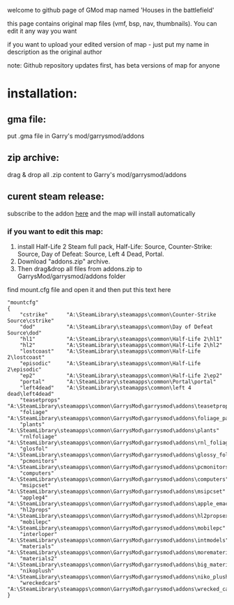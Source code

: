 welcome to github page of GMod map named 'Houses in the battlefield'

this page contains original map files (vmf, bsp, nav, thumbnails). You can edit it any way you want

if you want to upload your edited version of map - just put my name in description as the original author

note: Github repository updates first, has beta versions of map for anyone
 

# installation:

## gma file:

put .gma file in Garry's mod/garrysmod/addons

## zip archive:

drag & drop all .zip content to Garry's mod/garrysmod/addons

## curent steam release:

subscribe to the addon [here](https://steamcommunity.com/sharedfiles/filedetails/?id=3247738066) and the map will install automatically

### if you want to edit this map:

1. install Half-Life 2 Steam full pack, Half-Life: Source, Counter-Strike: Source, Day of Defeat: Source, Left 4 Dead, Portal.
3. Download "addons.zip" archive. 
2. Then drag&drop all files from addons.zip to GarrysMod/garrysmod/addons folder

find mount.cfg file and open it and then put this text here 
```
"mountcfg"
{
	"cstrike"      "A:\SteamLibrary\steamapps\common\Counter-Strike Source\cstrike"
	"dod"          "A:\SteamLibrary\steamapps\common\Day of Defeat Source\dod"
	"hl1"          "A:\SteamLibrary\steamapps\common\Half-Life 2\hl1"
	"hl2"          "A:\SteamLibrary\steamapps\common\Half-Life 2\hl2"
	"lostcoast"    "A:\SteamLibrary\steamapps\common\Half-Life 2\lostcoast"
	"episodic"     "A:\SteamLibrary\steamapps\common\Half-Life 2\episodic"
	"ep2"          "A:\SteamLibrary\steamapps\common\Half-Life 2\ep2"
	"portal"       "A:\SteamLibrary\steamapps\common\Portal\portal"
	"left4dead"    "A:\SteamLibrary\steamapps\common\left 4 dead\left4dead"
	"teasetprops"  "A:\SteamLibrary\steamapps\common\GarrysMod\garrysmod\addons\teasetprops"
	"foliage"      "A:\SteamLibrary\steamapps\common\GarrysMod\garrysmod\addons\foliage_pack"
	"plants"       "A:\SteamLibrary\steamapps\common\GarrysMod\garrysmod\addons\plants"
	"rnlfoliage"   "A:\SteamLibrary\steamapps\common\GarrysMod\garrysmod\addons\rnl_foliage_pack"
    "glosfol"      "A:\SteamLibrary\steamapps\common\GarrysMod\garrysmod\addons\glossy_foliage"
	"pcmonitors"   "A:\SteamLibrary\steamapps\common\GarrysMod\garrysmod\addons\pcmonitors"
	"computers"    "A:\SteamLibrary\steamapps\common\GarrysMod\garrysmod\addons\computers"
	"msipcset"     "A:\SteamLibrary\steamapps\common\GarrysMod\garrysmod\addons\msipcset"
	"appleg4"      "A:\SteamLibrary\steamapps\common\GarrysMod\garrysmod\addons\apple_emac_g4"
	"hl2props"     "A:\SteamLibrary\steamapps\common\GarrysMod\garrysmod\addons\hl2propsextensions"
	"mobilepc"     "A:\SteamLibrary\steamapps\common\GarrysMod\garrysmod\addons\mobilepc"
	"interloper"   "A:\SteamLibrary\steamapps\common\GarrysMod\garrysmod\addons\intmodels"
	"materials"    "A:\SteamLibrary\steamapps\common\GarrysMod\garrysmod\addons\morematerials"
	"materials2"   "A:\SteamLibrary\steamapps\common\GarrysMod\garrysmod\addons\big_materialspack"
	"nikoplush"    "A:\SteamLibrary\steamapps\common\GarrysMod\garrysmod\addons\niko_plush"
	"wreckedcars"  "A:\SteamLibrary\steamapps\common\GarrysMod\garrysmod\addons\wrecked_car_pack"
}
```
